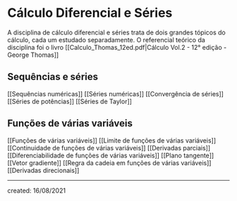 # Cálculo Diferencial e Séries
A disciplina de cálculo diferencial e séries trata de dois grandes tópicos do cálculo, cada um estudado separadamente. O referencial teórico da disciplina foi o livro [[Calculo_Thomas_12ed.pdf|Cálculo Vol.2 - 12° edição - George Thomas]]

## Sequências e séries
[[Sequências numéricas]]
[[Séries numéricas]]
[[Convergência de séries]]
[[Séries de potências]]
[[Séries de Taylor]]

## Funções de várias variáveis
[[Funções de várias variáveis]]
[[Limite de funções de várias variáveis]]
[[Continuidade de funções de várias variáveis]]
[[Derivadas parciais]]
[[Diferenciabilidade de funções de várias variáveis]]
[[Plano tangente]]
[[Vetor gradiente]]
[[Regra da cadeia em funções de várias variáveis]]
[[Derivadas direcionais]]

---

created: 16/08/2021

